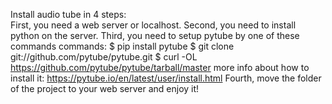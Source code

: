 Install audio tube in 4 steps:
<br>
First, you need a web server or localhost.
Second, you need to install python on the server.
Third, you need to setup pytube
by one of these commands commands:
$ pip install pytube
$ git clone git://github.com/pytube/pytube.git
$ curl -OL https://github.com/pytube/pytube/tarball/master
more info about how to install it:
https://pytube.io/en/latest/user/install.html
Fourth, move the folder of the project to your web server and enjoy it!
